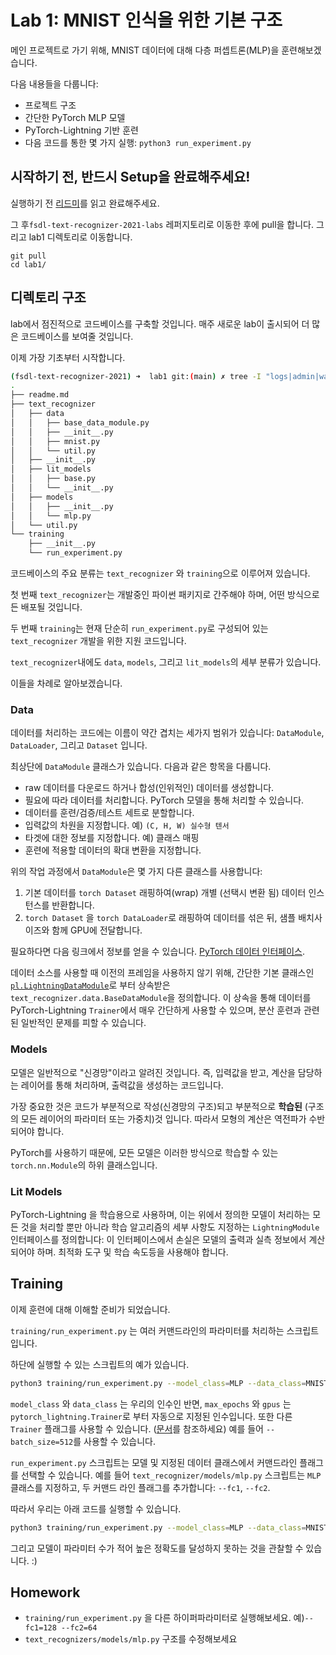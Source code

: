 # Lab 1: MNIST 인식을 위한 기본 구조

메인 프로젝트로 가기 위해, MNIST 데이터에 대해 다층 퍼셉트론(MLP)을 훈련해보겠습니다.

다음 내용들을 다룹니다:
- 프로젝트 구조
- 간단한 PyTorch MLP 모델
- PyTorch-Lightning 기반 훈련
- 다음 코드를 통한 몇 가지 실행: `python3 run_experiment.py`

## 시작하기 전, 반드시 Setup을 완료해주세요!

 실행하기 전 [리드미](/setup/readme.md)를 읽고 완료해주세요.

그 후`fsdl-text-recognizer-2021-labs` 레퍼지토리로 이동한 후에 pull을 합니다. 그리고 lab1 디렉토리로 이동합니다.

```
git pull
cd lab1/
```

## 디렉토리 구조

lab에서 점진적으로 코드베이스를 구축할 것입니다.
매주 새로운 lab이 출시되어 더 많은 코드베이스를 보여줄 것입니다.

이제 가장 기초부터 시작합니다.

```sh
(fsdl-text-recognizer-2021) ➜  lab1 git:(main) ✗ tree -I "logs|admin|wandb|__pycache__"
.
├── readme.md
├── text_recognizer
│   ├── data
│   │   ├── base_data_module.py
│   │   ├── __init__.py
│   │   ├── mnist.py
│   │   └── util.py
│   ├── __init__.py
│   ├── lit_models
│   │   ├── base.py
│   │   └── __init__.py
│   ├── models
│   │   ├── __init__.py
│   │   └── mlp.py
│   └── util.py
└── training
    ├── __init__.py
    └── run_experiment.py
```

코드베이스의 주요 분류는 `text_recognizer` 와 `training`으로 이루어져 있습니다.

첫 번째 `text_recognizer`는 개발중인 파이썬 패키지로 간주해야 하며, 어떤 방식으로든 배포될 것입니다.

두 번째 `training`는 현재 단순히 `run_experiment.py`로 구성되어 있는 `text_recognizer` 개발을 위한 지원 코드입니다.

`text_recognizer`내에도 `data`, `models`, 그리고 `lit_models`의 세부 분류가 있습니다.

이들을 차례로 알아보겠습니다.

### Data

데이터를 처리하는 코드에는 이름이 약간 겹치는 세가지 범위가 있습니다: `DataModule`, `DataLoader`, 그리고 `Dataset` 입니다.

최상단에 `DataModule` 클래스가 있습니다. 다음과 같은 항목을 다룹니다.

- raw 데이터를 다운로드 하거나 합성(인위적인) 데이터를 생성합니다.
- 필요에 따라 데이터를 처리합니다. PyTorch 모델을 통해 처리할 수 있습니다.
- 데이터를 훈련/검증/테스트 세트로 분할합니다.
- 입력값의 차원을 지정합니다. 예) `(C, H, W) 실수형 텐서`
- 타겟에 대한 정보를 지정합니다. 예) 클래스 매핑
- 훈련에 적용할 데이터의 확대 변환을 지정합니다.

위의 작업 과정에서 `DataModule`은 몇 가지 다른 클래스를 사용합니다:

1. 기본 데이터를 `torch Dataset` 래핑하여(wrap) 개별 (선택시 변환 됨) 데이터 인스턴스를 반환합니다.
2. `torch Dataset` 을 `torch DataLoader`로 래핑하여 데이터를 섞은 뒤, 샘플 배치사이즈와 함께 GPU에 전달합니다.

필요하다면 다음 링크에서 정보를 얻을 수 있습니다. [PyTorch 데이터 인터페이스](https://pytorch.org/docs/stable/data.html).

데이터 소스를 사용할 때 이전의 프레임을 사용하지 않기 위해, 간단한 기본 클래스인 [`pl.LightningDataModule`](https://pytorch-lightning.readthedocs.io/en/latest/datamodules.html)로 부터 상속받은 `text_recognizer.data.BaseDataModule`을 정의합니다.
이 상속을 통해 데이터를 PyTorch-Lightning `Trainer`에서 매우 간단하게 사용할 수 있으며, 분산 훈련과 관련된 일반적인 문제를 피할 수 있습니다.

### Models

모델은 일반적으로 "신경망"이라고 알려진 것입니다. 즉, 입력값을 받고, 계산을 담당하는 레이어를 통해 처리하며, 출력값을 생성하는 코드입니다.

가장 중요한 것은 코드가 부분적으로 작성(신경망의 구조)되고 부분적으로 **학습된** (구조의 모든 레이어의 파라미터 또는 가중치)것 입니다.
따라서 모형의 계산은 역전파가 수반되어야 합니다.

PyTorch를 사용하기 때문에, 모든 모델은 이러한 방식으로 학습할 수 있는 `torch.nn.Module`의 하위 클래스입니다. 

### Lit Models

PyTorch-Lightning 을 학습용으로 사용하며, 이는 위에서 정의한 모델이 처리하는 모든 것을 처리할 뿐만 아니라 학습 알고리즘의 세부 사항도 지정하는 `LightningModule` 인터페이스를 정의합니다: 이 인터페이스에서 손실은 모델의 출력과 실측 정보에서 계산되어야 하며. 최적화 도구 및 학습 속도등을 사용해야 합니다.

## Training

이제 훈련에 대해 이해할 준비가 되었습니다.

`training/run_experiment.py` 는 여러 커맨드라인의 파라미터를 처리하는 스크립트입니다.

하단에 실행할 수 있는 스크립트의 예가 있습니다.

```sh
python3 training/run_experiment.py --model_class=MLP --data_class=MNIST --max_epochs=5 --gpus=1
```

`model_class` 와 `data_class` 는 우리의 인수인 반면, `max_epochs` 와 `gpus` 는 `pytorch_lightning.Trainer`로 부터 자동으로 지정된 인수입니다.
또한 다른 `Trainer` 플래그를 사용할 수 있습니다. ([문서](https://pytorch-lightning.readthedocs.io/en/latest/trainer.html#trainer-flags)를 참조하세요) 예를 들어 `--batch_size=512`를 사용할 수 있습니다.

`run_experiment.py` 스크립트는 모델 및 지정된 데이터 클래스에서 커맨드라인 플래그를 선택할 수 있습니다.
예를 들어 `text_recognizer/models/mlp.py` 스크립트는 `MLP` 클래스를 지정하고, 두 커맨드 라인 플래그를 추가합니다: `--fc1`, `--fc2`.

따라서 우리는 아래 코드를 실행할 수 있습니다.

```sh
python3 training/run_experiment.py --model_class=MLP --data_class=MNIST --max_epochs=5 --gpus=1 --fc1=4 --fc2=8
```

그리고 모델이 파라미터 수가 적어 높은 정확도를 달성하지 못하는 것을 관찰할 수 있습니다. :)

## Homework

- `training/run_experiment.py` 을 다른 하이퍼파라미터로 실행해보세요. 예)`--fc1=128 --fc2=64`
- `text_recognizers/models/mlp.py` 구조를 수정해보세요
